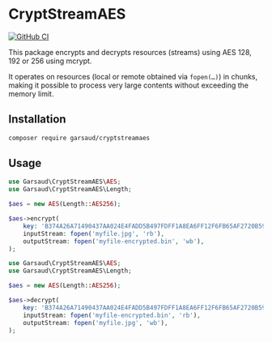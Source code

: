 # CryptStreamAES

[![GitHub CI](https://github.com/garsaud/CryptStreamAES/actions/workflows/php.yml/badge.svg)](https://github.com/garsaud/CryptStreamAES/actions)

This package encrypts and decrypts resources (streams) using AES 128, 192 or 256 using mcrypt.

It operates on resources (local or remote obtained via `fopen(…)`) in chunks, making it possible to process very large contents without exceeding the memory limit.

## Installation

```bash
composer require garsaud/cryptstreamaes
```

## Usage

```php
use Garsaud\CryptStreamAES\AES;
use Garsaud\CryptStreamAES\Length;

$aes = new AES(Length::AES256);

$aes->encrypt(
    key: 'B374A26A71490437AA024E4FADD5B497FDFF1A8EA6FF12F6FB65AF2720B59CCF',
    inputStream: fopen('myfile.jpg', 'rb'),
    outputStream: fopen('myfile-encrypted.bin', 'wb'),
);
```

```php
use Garsaud\CryptStreamAES\AES;
use Garsaud\CryptStreamAES\Length;

$aes = new AES(Length::AES256);

$aes->decrypt(
    key: 'B374A26A71490437AA024E4FADD5B497FDFF1A8EA6FF12F6FB65AF2720B59CCF',
    inputStream: fopen('myfile-encrypted.bin', 'rb'),
    outputStream: fopen('myfile.jpg', 'wb'),
);
```
